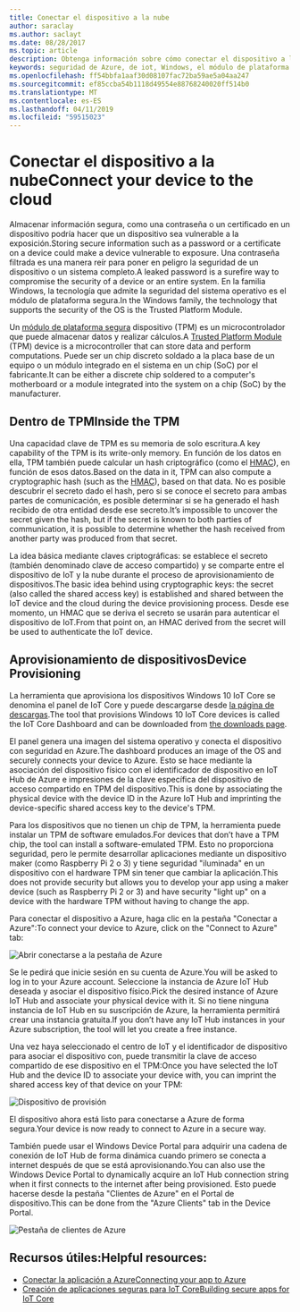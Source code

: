 ```yaml
---
title: Conectar el dispositivo a la nube
author: saraclay
ms.author: saclayt
ms.date: 08/28/2017
ms.topic: article
description: Obtenga información sobre cómo conectar el dispositivo a la nube.
keywords: seguridad de Azure, de iot, Windows, el módulo de plataforma segura, SoC
ms.openlocfilehash: ff54bbfa1aaf30d08107fac72ba59ae5a04aa247
ms.sourcegitcommit: ef85ccba54b1118d49554e88768240020ff514b0
ms.translationtype: MT
ms.contentlocale: es-ES
ms.lasthandoff: 04/11/2019
ms.locfileid: "59515023"
---
```

# <a name="connect-your-device-to-the-cloud"></a><span data-ttu-id="707b5-104">Conectar el dispositivo a la nube</span><span class="sxs-lookup"><span data-stu-id="707b5-104">Connect your device to the cloud</span></span>

<span data-ttu-id="707b5-105">Almacenar información segura, como una contraseña o un certificado en un dispositivo podría hacer que un dispositivo sea vulnerable a la exposición.</span><span class="sxs-lookup"><span data-stu-id="707b5-105">Storing secure information such as a password or a certificate on a device could make a device vulnerable to exposure.</span></span> <span data-ttu-id="707b5-106">Una contraseña filtrada es una manera reír para poner en peligro la seguridad de un dispositivo o un sistema completo.</span><span class="sxs-lookup"><span data-stu-id="707b5-106">A leaked password is a surefire way to compromise the security of a device or an entire system.</span></span> <span data-ttu-id="707b5-107">En la familia Windows, la tecnología que admite la seguridad del sistema operativo es el módulo de plataforma segura.</span><span class="sxs-lookup"><span data-stu-id="707b5-107">In the Windows family, the technology that supports the security of the OS is the Trusted Platform Module.</span></span>

<span data-ttu-id="707b5-108">Un [módulo de plataforma segura](https://en.wikipedia.org/wiki/Trusted_Platform_Module) dispositivo (TPM) es un microcontrolador que puede almacenar datos y realizar cálculos.</span><span class="sxs-lookup"><span data-stu-id="707b5-108">A [Trusted Platform Module](https://en.wikipedia.org/wiki/Trusted_Platform_Module) (TPM) device is a microcontroller that can store data and perform computations.</span></span> <span data-ttu-id="707b5-109">Puede ser un chip discreto soldado a la placa base de un equipo o un módulo integrado en el sistema en un chip (SoC) por el fabricante.</span><span class="sxs-lookup"><span data-stu-id="707b5-109">It can be either a discrete chip soldered to a computer's motherboard or a module integrated into the system on a chip (SoC) by the manufacturer.</span></span> 

## <a name="inside-the-tpm"></a><span data-ttu-id="707b5-110">Dentro de TPM</span><span class="sxs-lookup"><span data-stu-id="707b5-110">Inside the TPM</span></span> 

<span data-ttu-id="707b5-111">Una capacidad clave de TPM es su memoria de solo escritura.</span><span class="sxs-lookup"><span data-stu-id="707b5-111">A key capability of the TPM is its write-only memory.</span></span> <span data-ttu-id="707b5-112">En función de los datos en ella, TPM también puede calcular un hash criptográfico (como el [HMAC](https://en.wikipedia.org/wiki/Hash-based_message_authentication_code)), en función de esos datos.</span><span class="sxs-lookup"><span data-stu-id="707b5-112">Based on the data in it, TPM can also compute a cryptographic hash (such as the [HMAC](https://en.wikipedia.org/wiki/Hash-based_message_authentication_code)), based on that data.</span></span>
<span data-ttu-id="707b5-113">No es posible descubrir el secreto dado el hash, pero si se conoce el secreto para ambas partes de comunicación, es posible determinar si se ha generado el hash recibido de otra entidad desde ese secreto.</span><span class="sxs-lookup"><span data-stu-id="707b5-113">It’s impossible to uncover the secret given the hash, but if the secret is known to both parties of communication, it is possible to determine whether the hash received from another party was produced from that secret.</span></span>

<span data-ttu-id="707b5-114">La idea básica mediante claves criptográficas: se establece el secreto (también denominado clave de acceso compartido) y se comparte entre el dispositivo de IoT y la nube durante el proceso de aprovisionamiento de dispositivos.</span><span class="sxs-lookup"><span data-stu-id="707b5-114">The basic idea behind using cryptographic keys: the secret (also called the shared access key) is established and shared between the IoT device and the cloud during the device provisioning process.</span></span> <span data-ttu-id="707b5-115">Desde ese momento, un HMAC que se deriva el secreto se usarán para autenticar el dispositivo de IoT.</span><span class="sxs-lookup"><span data-stu-id="707b5-115">From that point on, an HMAC derived from the secret will be used to authenticate the IoT device.</span></span>

## <a name="device-provisioning"></a><span data-ttu-id="707b5-116">Aprovisionamiento de dispositivos</span><span class="sxs-lookup"><span data-stu-id="707b5-116">Device Provisioning</span></span> 

<span data-ttu-id="707b5-117">La herramienta que aprovisiona los dispositivos Windows 10 IoT Core se denomina el panel de IoT Core y puede descargarse desde [la página de descargas](http://go.microsoft.com/fwlink/?LinkID=708576).</span><span class="sxs-lookup"><span data-stu-id="707b5-117">The tool that provisions Windows 10 IoT Core devices is called the IoT Core Dashboard and can be downloaded from [the downloads page](http://go.microsoft.com/fwlink/?LinkID=708576).</span></span>

<span data-ttu-id="707b5-118">El panel genera una imagen del sistema operativo y conecta el dispositivo con seguridad en Azure.</span><span class="sxs-lookup"><span data-stu-id="707b5-118">The dashboard produces an image of the OS and securely connects your device to Azure.</span></span> <span data-ttu-id="707b5-119">Esto se hace mediante la asociación del dispositivo físico con el identificador de dispositivo en IoT Hub de Azure e impresiones de la clave específica del dispositivo de acceso compartido en TPM del dispositivo.</span><span class="sxs-lookup"><span data-stu-id="707b5-119">This is done by associating the physical device with the device ID in the Azure IoT Hub and imprinting the device-specific shared access key to the device's TPM.</span></span> 

<span data-ttu-id="707b5-120">Para los dispositivos que no tienen un chip de TPM, la herramienta puede instalar un TPM de software emulados.</span><span class="sxs-lookup"><span data-stu-id="707b5-120">For devices that don’t have a TPM chip, the tool can install a software-emulated TPM.</span></span> <span data-ttu-id="707b5-121">Esto no proporciona seguridad, pero le permite desarrollar aplicaciones mediante un dispositivo maker (como Raspberry Pi 2 o 3) y tiene seguridad "iluminada" en un dispositivo con el hardware TPM sin tener que cambiar la aplicación.</span><span class="sxs-lookup"><span data-stu-id="707b5-121">This does not provide security but allows you to develop your app using a maker device (such as Raspberry Pi 2 or 3) and have security "light up" on a device with the hardware TPM without having to change the app.</span></span> 

<span data-ttu-id="707b5-122">Para conectar el dispositivo a Azure, haga clic en la pestaña "Conectar a Azure":</span><span class="sxs-lookup"><span data-stu-id="707b5-122">To connect your device to Azure, click on the "Connect to Azure" tab:</span></span>

![Abrir conectarse a la pestaña de Azure](../media/ConnectDeviceToCloud/Building_Secure_Apps_for_IoT_Core_Screen01.png)

<span data-ttu-id="707b5-124">Se le pedirá que inicie sesión en su cuenta de Azure.</span><span class="sxs-lookup"><span data-stu-id="707b5-124">You will be asked to log in to your Azure account.</span></span> <span data-ttu-id="707b5-125">Seleccione la instancia de Azure IoT Hub deseada y asociar el dispositivo físico.</span><span class="sxs-lookup"><span data-stu-id="707b5-125">Pick the desired instance of Azure IoT Hub and associate your physical device with it.</span></span> <span data-ttu-id="707b5-126">Si no tiene ninguna instancia de IoT Hub en su suscripción de Azure, la herramienta permitirá crear una instancia gratuita.</span><span class="sxs-lookup"><span data-stu-id="707b5-126">If you don’t have any IoT Hub instances in your Azure subscription, the tool will let you create a free instance.</span></span> 

<span data-ttu-id="707b5-127">Una vez haya seleccionado el centro de IoT y el identificador de dispositivo para asociar el dispositivo con, puede transmitir la clave de acceso compartido de ese dispositivo en el TPM:</span><span class="sxs-lookup"><span data-stu-id="707b5-127">Once you have selected the IoT Hub and the device ID to associate your device with, you can imprint the shared access key of that device on your TPM:</span></span>

![Dispositivo de provisión](../media/ConnectDeviceToCloud/Building_Secure_Apps_for_IoT_Core_Screen02.png)

<span data-ttu-id="707b5-129">El dispositivo ahora está listo para conectarse a Azure de forma segura.</span><span class="sxs-lookup"><span data-stu-id="707b5-129">Your device is now ready to connect to Azure in a secure way.</span></span> 

<span data-ttu-id="707b5-130">También puede usar el Windows Device Portal para adquirir una cadena de conexión de IoT Hub de forma dinámica cuando primero se conecta a internet después de que se está aprovisionando.</span><span class="sxs-lookup"><span data-stu-id="707b5-130">You can also use the Windows Device Portal to dynamically acquire an IoT Hub connection string when it first connects to the internet after being provisioned.</span></span> <span data-ttu-id="707b5-131">Esto puede hacerse desde la pestaña "Clientes de Azure" en el Portal de dispositivo.</span><span class="sxs-lookup"><span data-stu-id="707b5-131">This can be done from the "Azure Clients" tab in the Device Portal.</span></span>

![Pestaña de clientes de Azure](../media/ConnectDeviceToCloud/azure-clients.png)

## <a name="helpful-resources"></a><span data-ttu-id="707b5-133">Recursos útiles:</span><span class="sxs-lookup"><span data-stu-id="707b5-133">Helpful resources:</span></span>
* [<span data-ttu-id="707b5-134">Conectar la aplicación a Azure</span><span class="sxs-lookup"><span data-stu-id="707b5-134">Connecting your app to Azure</span></span>](../connect-to-cloud/ConnectAppToCloud.md)
* [<span data-ttu-id="707b5-135">Creación de aplicaciones seguras para IoT Core</span><span class="sxs-lookup"><span data-stu-id="707b5-135">Building secure apps for IoT Core</span></span>](https://blogs.windows.com/buildingapps/2016/07/20/building-secure-apps-for-windows-iot-core/#oqFLXiWIL1iCF8j9.97)
